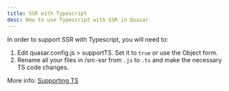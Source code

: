 ```yaml
---
title: SSR with Typescript
desc: How to use Typescript with SSR in Quasar
---
```


In order to support SSR with Typescript, you will need to:

1. Edit quasar.config.js > supportTS. Set it to `true` or use the Object form.
2. Rename all your files in /src-ssr from `.js` to `.ts` and make the necessary TS code changes.

More info: [Supporting TS](/quasar-cli/supporting-ts)
